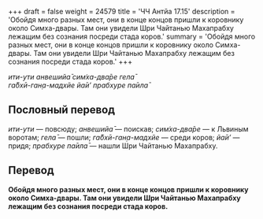 +++
draft = false
weight = 24579
title = 'ЧЧ Антйа 17.15'
description = 'Обойдя много разных мест, они в конце концов пришли к коровнику около Симха-двары. Там они увидели Шри Чайтанью Махапрабху лежащим без сознания посреди стада коров.'
summary = 'Обойдя много разных мест, они в конце концов пришли к коровнику около Симха-двары. Там они увидели Шри Чайтанью Махапрабху лежащим без сознания посреди стада коров.'
+++

_ити-ути анвешийа̄ сим̇ха-два̄ре гела̄  
га̄бхӣ-ган̣а-мадхйе йа̄и’ прабхуре па̄ила̄_

## Пословный перевод

_ити_\-_ути_ — повсюду; _анвешийа̄_ — поискав; _сим̇ха_\-_два̄ре_ — к Львиным воротам; _гела̄_ — пошли; _га̄бхӣ_\-_ган̣а_\-_мадхйе_ — среди коров; _йа̄и’_ — придя; _прабхуре_ _па̄ила̄_ — нашли Шри Чайтанью Махапрабху.

## Перевод

**Обойдя много разных мест, они в конце концов пришли к коровнику около Симха-двары. Там они увидели Шри Чайтанью Махапрабху лежащим без сознания посреди стада коров.**
